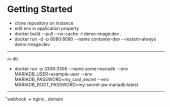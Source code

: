 # Getting Started

- clone repository on instance
- edit env in application property
- docker build --pull --no-cache -t demo-image:dev .
- docker run -d -p 8080:8080 --name container-dev --restart=always demo-image:dev 

***
ลง db
- docker run -p 3306:3306 --name some-mariadb --env MARIADB_USER=example-user --env MARIADB_PASSWORD=my_cool_secret --env MARIADB_ROOT_PASSWORD=my-secret-pw  mariadb:latest
*** 
ืwebhook -> nginx , domain
